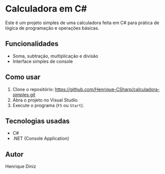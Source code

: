 # Calculadora em C#

Este é um projeto simples de uma calculadora feita em C# para prática de lógica de programação e operações básicas.

## Funcionalidades

- Soma, subtração, multiplicação e divisão
- Interface simples de console


## Como usar

1. Clone o repositório: https://github.com/Henrique-CSharp/calculadora-simples.git
2. Abra o projeto no Visual Studio.
3. Execute o programa (`F5` ou `Start`).

## Tecnologias usadas

- C#
- .NET (Console Application)

## Autor

Henrique Diniz
